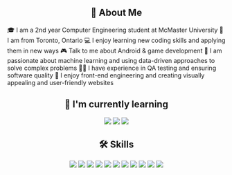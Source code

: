 <div align="center">
  <h2>👋 About Me</h2>
</div>
🎓 I am a 2nd year Computer Engineering student at McMaster University
📍 I am from Toronto, Ontario
💻 I enjoy learning new coding skills and applying them in new ways
🎮 Talk to me about Android & game development
🔬 I am passionate about machine learning and using data-driven approaches to solve complex problems
🕵️‍♀️ I have experience in QA testing and ensuring software quality
🎨 I enjoy front-end engineering and creating visually appealing and user-friendly websites
<div align="center">
  <h2>🚀 I'm currently learning</h2>
  <p>
    <img src="https://img.shields.io/badge/-Bootstrap-563D7C?style=flat-square&logo=bootstrap&logoColor=white" />
    <img src="https://img.shields.io/badge/-TensorFlow-FF6F00?style=flat-square&logo=tensorflow&logoColor=white" />
    <img src="https://img.shields.io/badge/-C++-00599C?style=flat-square&logo=c%2B%2B&logoColor=white" />
  </p>
</div>
<div align="center">
  <h2>🛠 Skills</h2>
  <p>
    <img src="https://img.shields.io/badge/-VS%20Code-007ACC?style=flat-square&logo=visual-studio-code&logoColor=white" />
    <img src="https://img.shields.io/badge/-Codeblocks-A8B9CC?style=flat-square&logo=codeblocks&logoColor=white" />
    <img src="https://img.shields.io/badge/-PyCharm-143?style=flat-square&logo=pycharm&logoColor=white" />
    <img src="https://img.shields.io/badge/-JavaScript-F7DF1E?style=flat-square&logo=javascript&logoColor=black" />
    <img src="https://img.shields.io/badge/-HTML5-E34F26?style=flat-square&logo=html5&logoColor=white" />
    <img src="https://img.shields.io/badge/-CSS3-1572B6?style=flat-square&logo=css3&logoColor=white" />
    <img src="https://img.shields.io/badge/-React-61DAFB?style=flat-square&logo=react&logoColor=black" />
    <img src="https://img.shields.io/badge/-Python-3776AB?style=flat-square&logo=python&logoColor=white" />
    <img src="https://img.shields.io/badge/-C++-00599C?style=flat-square&logo=c%2B%2B&logoColor=white" />
    <img src="https://img.shields.io/badge/-Raspberry%20Pi-C51A4A?style=flat-square&logo=raspberry-pi&logoColor=white" />
    <img src="https://img.shields.io/badge/-Arduino-00979D?style=flat-square&logo=arduino&logoColor=white" />
    <img src="https://img.shields.io/badge/-Autodesk%20In
